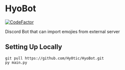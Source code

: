 # HyoBot
[![CodeFactor](https://www.codefactor.io/repository/github/hy0tic/hyobot/badge)](https://www.codefactor.io/repository/github/hy0tic/hyobot)


Discord Bot that can import emojies from external server

## Setting Up Locally
```
git pull https://github.com/Hy0tic/HyoBot.git
py main.py
```

